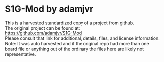 
# S1G-Mod by adamjvr  
This is a harvested standardized copy of a project from github.  
The original project can be found at:  
https://github.com/adamjvr/S1G-Mod  
Please consult that link for additional, details, files, and license information.  
Note: It was auto harvested and if the original repo had more than one board file or anything out of the ordinary the files here are likely not representative.  
    